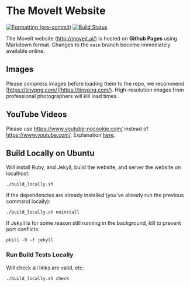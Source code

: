 # The MoveIt Website

[![Formatting (pre-commit)](https://github.com/moveit/moveit.ros.org/actions/workflows/format.yaml/badge.svg?branch=main)](https://github.com/moveit/moveit.ros.org/actions/workflows/format.yaml?query=branch%3Amain)
[![Build Status](https://github.com/moveit/moveit.ros.org/actions/workflows/build.yaml/badge.svg?branch=main)](https://github.com/moveit/moveit.ros.org/actions/workflows/build.yaml?query=branch%3Amain)

The MoveIt website (http://moveit.ai/) is hosted on **Github Pages** using Markdown format.
Changes to the ``main`` branch become immediately available online.

## Images

Please compress images before loading them to the repo, we recommend [https://tinypng.com/](https://tinypng.com/). High-resolution images from professional photographers will kill load times.

## YouTube Videos

Please use https://www.youtube-nocookie.com/ instead of  https://www.youtube.com/. Explanation [here](https://github.com/moveit/moveit.ros.org/issues/232).

## Build Locally on Ubuntu

Will install Ruby, and Jekyll, build the website, and server the website on localhost:

    ./build_locally.sh

If the dependencies are already installed (you've already run the previous command locally):

    ./build_locally.sh noinstall

If Jekyll is for some reason still running in the background, kill to prevent port conflicts:

    pkill -9 -f jekyll

### Run Build Tests Locally

Will check all links are valid, etc:

    ./build_locally.sh check
